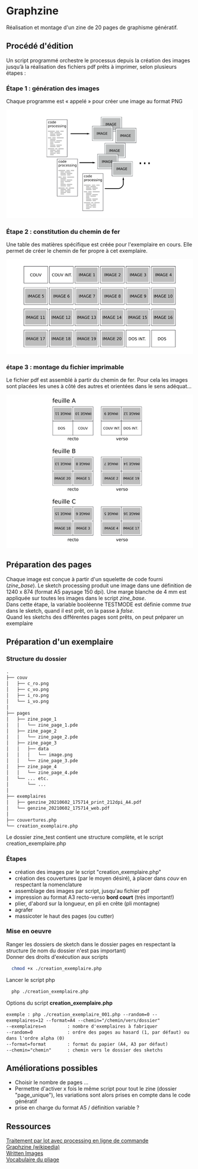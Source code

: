# Graphzine

Réalisation et montage d'un zine de 20 pages de graphisme génératif.

## Procédé d'édition

Un script programmé orchestre le processus depuis la création des images jusqu’à la réalisation des fichiers pdf prêts à imprimer, selon plusieurs étapes :

### Étape 1 : génération des images

Chaque programme est « appelé » pour créer une image au format PNG

![Du code vers l'image](./assets/code_vers_image.png?00)

### Étape 2 : constitution du chemin de fer

Une table des matières spécifique est créée pour l'exemplaire en cours. Elle permet de créer le chemin de fer propre à cet exemplaire.

![Table des matières](./assets/chemin_de_fer.png?00)

### étape 3 : montage du fichier imprimable

Le fichier pdf est assemblé à partir du chemin de fer. Pour cela les images sont placées les unes à côté des autres et orientées dans le sens adéquat...

![Préparation du fichier](./assets/montage.png?00)

## Préparation des pages

Chaque image est conçue à partir d'un squelette de code fourni (*zine_base*). Le sketch processing produit une image dans une définition de 1240 x 874 (format A5 paysage 150 dpi). Une marge blanche de 4 mm est appliquée sur toutes les images dans le script *zine_base*.  
Dans cette étape, la variable booléenne TESTMODE est définie comme *true* dans le sketch, quand il est prêt, on la passe à *false*.  
Quand les sketchs des différentes pages sont prêts, on peut préparer un exemplaire

## Préparation d'un exemplaire

### Structure du dossier

```
.
├── couv
│   ├── c_ro.png
│   ├── c_vo.png
│   ├── i_ro.png
│   └── i_vo.png
│
├── pages
│   ├── zine_page_1
│   │   └── zine_page_1.pde
│   ├── zine_page_2
│   │   └── zine_page_2.pde
│   ├── zine_page_3
│   │   ├── data
│   │   │   └── image.png
│   │   └── zine_page_3.pde
│   ├── zine_page_4
│   │   └── zine_page_4.pde
│   └── ... etc.
│       └── ...
│
├── exemplaires
│   ├── genzine_20210602_175714_print_212dpi_A4.pdf
│   └── genzine_20210602_175714_web.pdf
│
├── couvertures.php
└── creation_exemplaire.php
```

Le dossier zine_test contient une structure complète, et le script creation_exemplaire.php

### Étapes

  * création des images par le script "creation_exemplaire.php"
  * création des couvertures (par le moyen désiré), à placer dans *couv* en respectant la nomenclature
  * assemblage des images par script, jusqu'au fichier pdf
  * impression au format A3 recto-verso **bord court** (très important!)
  * plier, d'abord sur la longueur, en pli en crête (pli montagne)
  * agrafer
  * massicoter le haut des pages (ou cutter)

### Mise en oeuvre

Ranger les dossiers de sketch dans le dossier pages en respectant la structure (le nom du dossier n'est pas important)  
Donner des droits d'exécution aux scripts
```bash
  chmod +x ./creation_exemplaire.php
```
Lancer le script php
```bash
  php ./creation_exemplaire.php
```
Options du script **creation_exemplaire.php**
```
exemple : php ./creation_exemplaire_001.php --random=0 --exemplaires=12 --format=A4 --chemin="/chemin/vers/dossier"
--exemplaires=n        : nombre d'exemplaires à fabriquer
--random=0             : ordre des pages au hasard (1, par défaut) ou dans l'ordre alpha (0)
--format=format        : format du papier (A4, A3 par défaut)
--chemin="chemin"      : chemin vers le dossier des sketchs
```
## Améliorations possibles

* Choisir le nombre de pages ...
* Permettre d'activer x fois le même script pour tout le zine (dossier "page_unique"), les variations sont alors prises en compte dans le code génératif
* prise en charge du format A5 / définition variable ?

## Ressources

[Traitement par lot avec processing en ligne de commande](http://lesporteslogiques.net/wiki/ressource/code/processing/traitement_par_lot)  
[Graphzine (wikipedia)](https://fr.wikipedia.org/wiki/Graphzine)  
[Written Images](http://writtenimages.net/)  
[Vocabulaire du pliage](https://www.chine-culture.com/origami/pli-de-base.php)  
